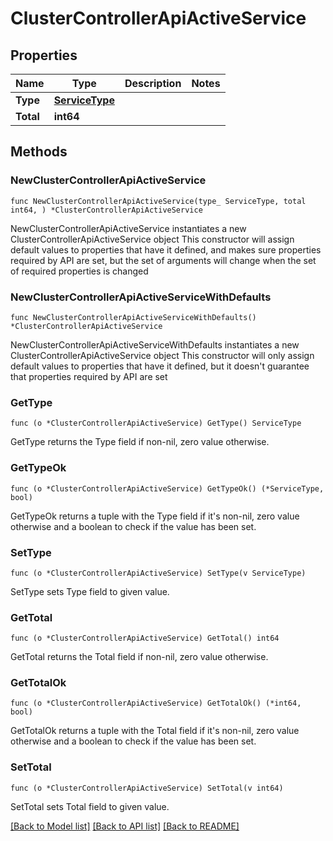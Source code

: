 # ClusterControllerApiActiveService

## Properties

Name | Type | Description | Notes
------------ | ------------- | ------------- | -------------
**Type** | [**ServiceType**](ServiceType.md) |  | 
**Total** | **int64** |  | 

## Methods

### NewClusterControllerApiActiveService

`func NewClusterControllerApiActiveService(type_ ServiceType, total int64, ) *ClusterControllerApiActiveService`

NewClusterControllerApiActiveService instantiates a new ClusterControllerApiActiveService object
This constructor will assign default values to properties that have it defined,
and makes sure properties required by API are set, but the set of arguments
will change when the set of required properties is changed

### NewClusterControllerApiActiveServiceWithDefaults

`func NewClusterControllerApiActiveServiceWithDefaults() *ClusterControllerApiActiveService`

NewClusterControllerApiActiveServiceWithDefaults instantiates a new ClusterControllerApiActiveService object
This constructor will only assign default values to properties that have it defined,
but it doesn't guarantee that properties required by API are set

### GetType

`func (o *ClusterControllerApiActiveService) GetType() ServiceType`

GetType returns the Type field if non-nil, zero value otherwise.

### GetTypeOk

`func (o *ClusterControllerApiActiveService) GetTypeOk() (*ServiceType, bool)`

GetTypeOk returns a tuple with the Type field if it's non-nil, zero value otherwise
and a boolean to check if the value has been set.

### SetType

`func (o *ClusterControllerApiActiveService) SetType(v ServiceType)`

SetType sets Type field to given value.


### GetTotal

`func (o *ClusterControllerApiActiveService) GetTotal() int64`

GetTotal returns the Total field if non-nil, zero value otherwise.

### GetTotalOk

`func (o *ClusterControllerApiActiveService) GetTotalOk() (*int64, bool)`

GetTotalOk returns a tuple with the Total field if it's non-nil, zero value otherwise
and a boolean to check if the value has been set.

### SetTotal

`func (o *ClusterControllerApiActiveService) SetTotal(v int64)`

SetTotal sets Total field to given value.



[[Back to Model list]](../README.md#documentation-for-models) [[Back to API list]](../README.md#documentation-for-api-endpoints) [[Back to README]](../README.md)


